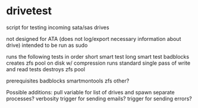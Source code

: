 # drivetest
script for testing incoming sata/sas drives

not designed for ATA (does not log/export necessary information about drive)
intended to be run as sudo

runs the following tests in order
short smart test
long smart test
badblocks
creates zfs pool on disk w/ compression
  runs standard single pass of write and read tests
destroys zfs pool


prerequisites
badblocks
smartmontools
zfs
other?

Possible additions:
pull variable for list of drives and spawn separate processes?
verbosity trigger for sending emails?
trigger for sending errors?
